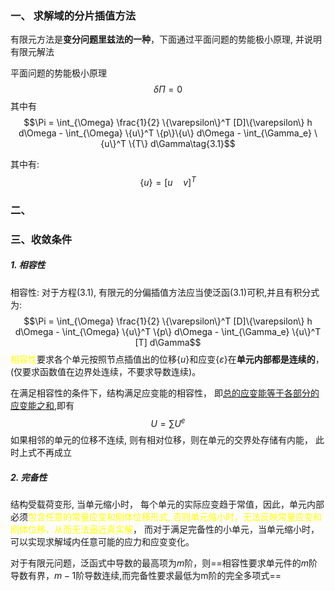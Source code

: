 ### 一、 求解域的分片插值方法
有限元方法是**变分问题里兹法的一种**，下面通过平面问题的势能极小原理, 并说明有限元解法

平面问题的势能极小原理
$$\delta \Pi = 0$$
其中有
$$\Pi = \int_{\Omega} \frac{1}{2} \{\varepsilon\}^T [D]\{\varepsilon\} h d\Omega - \int_{\Omega} \{u\}^T \{p\}\{u\} d\Omega - \int_{\Gamma_e} \{u\}^T \{T\} d\Gamma\tag{3.1}$$

其中有: 
$$\{u\} = [u\quad v]^T$$

### 二、

### 三、收敛条件
##### 1. 相容性
相容性: 对于方程$(3.1)$, 有限元的分偏插值方法应当使泛函$(3.1)$可积,并且有积分式为: 
$$\Pi = \int_{\Omega} \frac{1}{2} \{\varepsilon\}^T [D]\{\varepsilon\} h d\Omega - \int_{\Omega} \{u\}^T \{p\} d\Omega - \int_{\Gamma_e} \{u\}^T [T] d\Gamma$$
<mark style="background: transparent; color: yellow">相容性</mark>要求各个单元按照节点插值出的位移$\{u\}$和应变$\{\varepsilon\}$在**单元内部都是连续的**，(仅要求函数值在边界处连续，不要求导数连续)。

在满足相容性的条件下，结构满足应变能的相容性， 即<u>总的应变能等于各部分的应变能之和</u>,即有
$$U = \sum U^e$$
如果相邻的单元的位移不连续, 则有相对位移，则在单元的交界处存储有内能， 此时上式不再成立

##### 2. 完备性
结构受载荷变形, 当单元缩小时， 每个单元的实际应变趋于常值，因此，单元内部必须<mark style="background: transparent; color: yellow">包含任意的常量应变和刚体位移形式, 否则单元缩小时，无法反映常量应变和刚体位移，从而无法逼近真实解</mark>， 而对于满足完备性的小单元，当单元缩小时，可以实现求解域内任意可能的应力和应变变化。

对于有限元问题，泛函式中导数的最高项为$m$阶，则==相容性要求单元件的$m$阶导数有界，$m-1$阶导数连续,而完备性要求最低为m阶的完全多项式==


